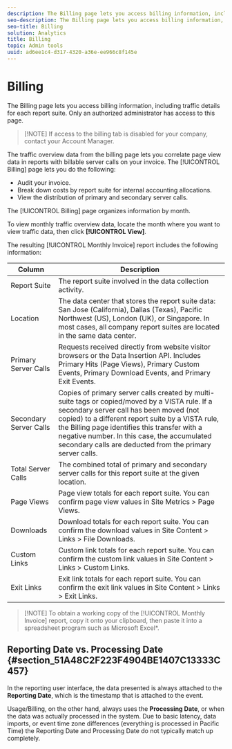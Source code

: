 ```yaml
---
description: The Billing page lets you access billing information, including traffic details for each report suite. Only an authorized administrator has access to this page.
seo-description: The Billing page lets you access billing information, including traffic details for each report suite. Only an authorized administrator has access to this page.
seo-title: Billing
solution: Analytics
title: Billing
topic: Admin tools
uuid: ad6ee1c4-d317-4320-a36e-ee966c8f145e
---
```


# Billing

The Billing page lets you access billing information, including traffic details for each report suite. Only an authorized administrator has access to this page.

> [!NOTE] If access to the billing tab is disabled for your company, contact your Account Manager.

The traffic overview data from the billing page lets you correlate page view data in reports with billable server calls on your invoice. The [!UICONTROL Billing] page lets you do the following:

* Audit your invoice.
* Break down costs by report suite for internal accounting allocations.
* View the distribution of primary and secondary server calls.

The [!UICONTROL Billing] page organizes information by month.

To view monthly traffic overview data, locate the month where you want to view traffic data, then click **[!UICONTROL View]**.

The resulting [!UICONTROL Monthly Invoice] report includes the following information: 

| Column  | Description  |
|--- |--- |
|Report Suite|The report suite involved in the data collection activity.|
|Location|The data center that stores the report suite data: San Jose (California), Dallas (Texas), Pacific Northwest (US), London (UK), or Singapore. In most cases, all company report suites are located in the same data center.|
|Primary Server Calls|Requests received directly from website visitor browsers or the Data Insertion API. Includes Primary Hits (Page Views), Primary Custom Events, Primary Download Events, and Primary Exit Events.|
|Secondary Server Calls|Copies of primary server calls created by multi-suite tags or copied/moved by a VISTA rule.  If a secondary server call has been moved (not copied) to a different report suite by a VISTA rule, the  Billing page identifies this transfer with a negative number. In this case, the accumulated secondary calls are deducted from the primary server calls.|
|Total Server Calls|The combined total of primary and secondary server calls for this report suite at the given location.|
|Page Views|Page view totals for each report suite. You can confirm page view values in   Site Metrics >  Page Views.|
|Downloads|Download totals for each report suite. You can confirm the download values in  Site Content >  Links >  File Downloads.|
|Custom Links|Custom link totals for each report suite. You can confirm the custom link values in  Site Content >  Links >  Custom Links.|
|Exit Links|Exit link totals for each report suite. You can confirm the exit link values in  Site Content >  Links >  Exit Links.|

> [!NOTE] To obtain a working copy of the [!UICONTROL Monthly Invoice] report, copy it onto your clipboard, then paste it into a spreadsheet program such as Microsoft Excel&#42;.

## Reporting Date vs. Processing Date {#section_51A48C2F223F4904BE1407C13333C457}

In the reporting user interface, the data presented is always attached to the **Reporting Date**, which is the timestamp that is attached to the event.

Usage/Billing, on the other hand, always uses the **Processing Date**, or when the data was actually processed in the system. Due to basic latency, data imports, or event time zone differences (everything is processed in Pacific Time) the Reporting Date and Processing Date do not typically match up completely.
